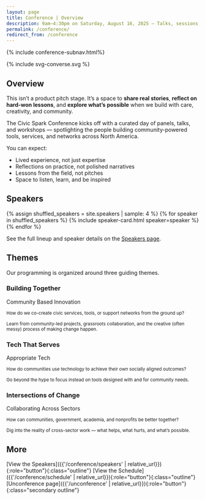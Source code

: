 ```yaml
---
layout: page
title: Conference | Overview
description: 9am–4:30pm on Saturday, August 16, 2025 – Talks, sessions, and shared lessons from the field.
permalink: /conference/
redirect_from: /conference
---
```


{% include conference-subnav.html%}

<article class="grid grid-blade ">
<div class="image-area colorized-magenta">
  {% include svg-converse.svg %}
</div>
<div class="text-area">
  <h2 class="colorized-magenta">Overview</h2>
<p><span class="lead">This isn’t a product pitch stage. It’s a space to <strong class="colorized-magenta">share real stories</strong>, <strong class="colorized-magenta">reflect on hard-won lessons</strong>, and <strong class="colorized-magenta">explore what’s possible</strong> when we build with care, creativity, and community.</span></p>
<p>The Civic Spark Conference kicks off with a curated day of panels, talks, and workshops — spotlighting the people building community-powered tools, services, and networks across North America.</p>
<p>You can expect:</p>
<ul>
<li>Lived experience, not just expertise</li>
<li>Reflections on practice, not polished narratives</li>
<li>Lessons from the field, not pitches</li>
<li>Space to listen, learn, and be inspired</li>
</ul>

</div>
</article>

<section>
<h2 class="colorized-magenta">Speakers</h2>
<div class="speaker-grid">
  {% assign shuffled_speakers = site.speakers | sample: 4 %}
  {% for speaker in shuffled_speakers %}
    {% include speaker-card.html speaker=speaker %}
  {% endfor %}
</div>
<p>See the full lineup and speaker details on the <a href="{{ '/conference/speakers' | relative_url }}">Speakers page</a>.</p>
</section>

<section>
<h2 class="colorized-magenta">Themes</h2>
<p>Our programming is organized around three guiding themes.</p>

<div class="grid">
  <article>
    <hgroup>
    <h3 class="colorized-magenta">Building Together</h3>
    <p>Community Based Innovation</p>
    </hgroup>
    <p><small>How do we co-create civic services, tools, or support networks from the ground up?</small></p>
    <p><small>Learn from community-led projects, grassroots collaboration, and the creative (often messy) process of making change happen.</small></p>
  </article>
  <article>
    <hgroup>
    <h3 class="colorized-magenta">Tech That Serves</h3>
    <p>Appropriate Tech</p>
    </hgroup>
    <p><small>How do communities use technology to achieve their own socially aligned outcomes?</small></p>
    <p><small>Go beyond the hype to focus instead on tools designed with and for community needs.</small></p>
  </article>
  <article>
    <hgroup>
    <h3 class="colorized-magenta">Intersections of Change</h3>
    <p>Collaborating Across Sectors</p>
    </hgroup>
    <p><small>How can communities, government, academia, and nonprofits be better together?</small></p>
    <p><small>Dig into the reality of cross-sector work — what helps, what hurts, and what’s possible.</small></p>
  </article>
</div>
</section>

## More

[View the Speakers]({{'/conference/speakers' | relative_url}}){:role="button"}{:class="outline"} [View the Schedule]({{'/conference/schedule' | relative_url}}){:role="button"}{:class="outline"} [Unconference page]({{'/unconference' | relative_url}}){:role="button"}{:class="secondary outline"}
